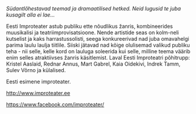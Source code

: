 *Südantlõhestavad teemad ja dramaatilised hetked. Neid lugusid te juba kusagilt alla ei lae...*

Eesti Improteater astub publiku ette nõudlikus žanris, kombineerides muusikalisi ja teatriimprovisatsioone. Nende artistide seas on kolm-neli kutselist ja kaks harrastussolisti, seega konkureerivad nad juba omavahelgi parima laulu laulja tiitlile. Siiski jätavad nad kõige olulisemad valikud publiku teha - nii selle, kelle kord on lauluga soleerida kui selle, milline teema väärib enim selles atraktiivses žanris käsitlemist.
Laval Eesti Improteatri põhitrupp: Kristel Aaslaid, Rednar Annus, Mart Gabrel, Kaia Oidekivi, Indrek Tamm, Sulev Võrno ja külalised.

Eesti esimene improteater.

http://www.improteater.ee

https://www.facebook.com/improteater/
